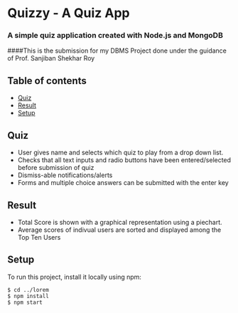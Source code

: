 # Quizzy - A Quiz App
### A simple quiz application created with Node.js and MongoDB
####This is the submission for my DBMS Project done under the guidance of Prof. Sanjiban Shekhar Roy

## Table of contents
* [Quiz](#quiz)
* [Result](#result)
* [Setup](#setup)

## Quiz
* User gives name and selects which quiz to play from a drop down list. 
* Checks that all text inputs and radio buttons have been entered/selected before submission of quiz
* Dismiss-able notifications/alerts
* Forms and multiple choice answers can be submitted with the enter key


## Result
* Total Score is shown with a graphical representation using a piechart.
* Average scores of indivual users are sorted and displayed among the Top Ten Users

## Setup
To run this project, install it locally using npm:

```
$ cd ../lorem
$ npm install
$ npm start
```

